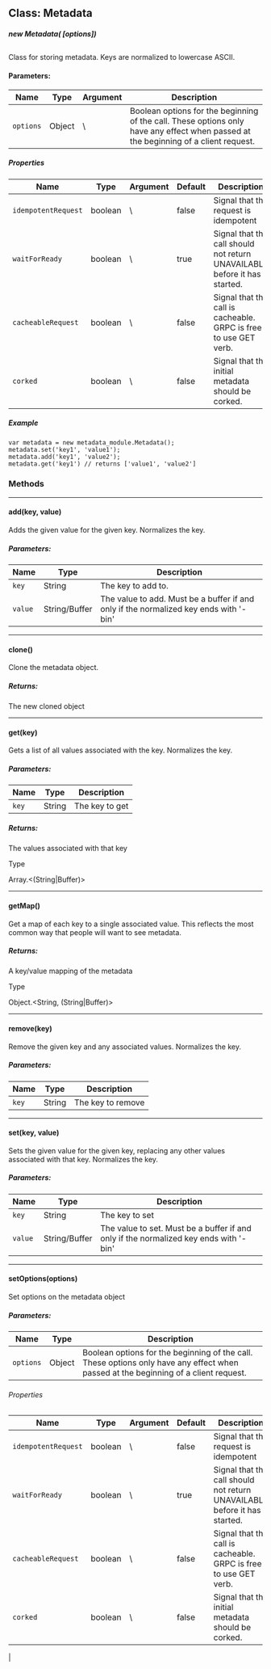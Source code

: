 ## Class: Metadata

##### new Metadata( [options])

## 

Class for storing metadata. Keys are normalized to lowercase ASCII.

#### Parameters:
| Name | Type | Argument | Description |
| --- | --- | --- | --- |
| `options` | Object | <optional>\ | Boolean options for the beginning of the call. These options only have any effect when passed at the beginning of a client request.|

##### Properties

| Name | Type | Argument | Default | Description |
| --- | --- | --- | --- | --- |
| `idempotentRequest` | boolean | <optional>\ | false | Signal that the request is idempotent
| `waitForReady` | boolean | <optional>\ | true | Signal that the call should not return UNAVAILABLE before it has started.
| `cacheableRequest` | boolean | <optional>\ | false | Signal that the call is cacheable. GRPC is free to use GET verb.
| `corked` | boolean | <optional>\ | false | Signal that the initial metadata should be corked.

##### Example
```
var metadata = new metadata_module.Metadata();
metadata.set('key1', 'value1');
metadata.add('key1', 'value2');
metadata.get('key1') // returns ['value1', 'value2']
```

### Methods

* * * * *

#### add(key, value)

Adds the given value for the given key. Normalizes the key.

##### Parameters:
| Name | Type | Description |
| --- | --- | --- |
| `key` | String | The key to add to.|
| `value` | String/Buffer | The value to add. Must be a buffer if and only if the normalized key ends with '-bin'
* * * * *

#### clone()

Clone the metadata object.

##### Returns:

The new cloned object
***
#### get(key)

Gets a list of all values associated with the key. Normalizes the key.

##### Parameters:

| Name | Type | Description |
| --- | --- | --- |
| `key` | String | The key to get

##### Returns:

The values associated with that key

Type

Array.<(String|Buffer)>

* * * * *

#### getMap()

Get a map of each key to a single associated value. This reflects the most common way that people will want to see metadata.

##### Returns:

A key/value mapping of the metadata

Type

Object.<String, (String|Buffer)>
***
#### remove(key)

Remove the given key and any associated values. Normalizes the key.

##### Parameters:

| Name | Type | Description |
| --- | --- | --- |
| `key` | String | The key to remove |

* * * * *

#### set(key, value)

Sets the given value for the given key, replacing any other values associated with that key. Normalizes the key.

##### Parameters:

| Name | Type | Description |
| --- | --- | --- |
| `key` | String | The key to set |
| `value` | String/Buffer | The value to set. Must be a buffer if and only if the normalized key ends with '-bin' |

* * * * *

#### setOptions(options)

Set options on the metadata object

##### Parameters:

| Name | Type | Description |
| --- | --- | --- |
| `options` | Object | Boolean options for the beginning of the call. These options only have any effect when passed at the beginning of a client request.

###### Properties

| Name | Type | Argument | Default | Description |
| --- | --- | --- | --- | --- |
| `idempotentRequest` | boolean | <optional>\ |false | Signal that the request is idempotent
| `waitForReady` | boolean | <optional>\ | true | Signal that the call should not return UNAVAILABLE before it has started.
| `cacheableRequest` | boolean | <optional>\ |false |Signal that the call is cacheable. GRPC is free to use GET verb.
| `corked` | boolean | <optional>\ | false | Signal that the initial metadata should be corked.

 |